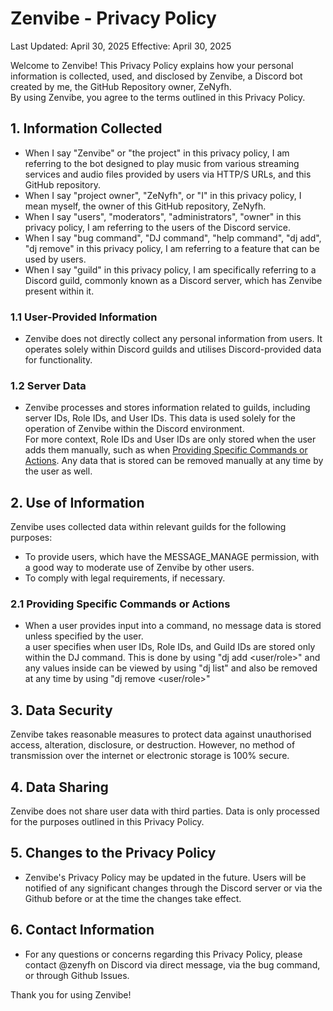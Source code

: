 # Zenvibe - Privacy Policy

Last Updated: April 30, 2025
Effective: April 30, 2025

Welcome to Zenvibe! This Privacy Policy explains how your personal information is collected, used, and disclosed by Zenvibe, a Discord bot created by me, the GitHub Repository owner, ZeNyfh.<br>
By using Zenvibe, you agree to the terms outlined in this Privacy Policy.

## 1. Information Collected

- When I say "Zenvibe" or "the project" in this privacy policy, I am referring to the bot designed to play music from various streaming services and audio files provided by users via HTTP/S URLs, and this GitHub repository.
- When I say "project owner", "ZeNyfh", or "I" in this privacy policy, I mean myself, the owner of this GitHub repository, ZeNyfh.
- When I say "users", "moderators", "administrators", "owner" in this privacy policy, I am referring to the users of the Discord service.
- When I say "bug command", "DJ command", "help command", "dj add", "dj remove" in this privacy policy, I am referring to a feature that can be used by users.
- When I say "guild" in this privacy policy, I am specifically referring to a Discord guild, commonly known as a Discord server, which has Zenvibe present within it.

### 1.1 User-Provided Information
- Zenvibe does not directly collect any personal information from users. It operates solely within Discord guilds and utilises Discord-provided data for functionality.

### 1.2 Server Data
- Zenvibe processes and stores information related to guilds, including server IDs, Role IDs, and User IDs. This data is used solely for the operation of Zenvibe within the Discord environment.<br>
For more context, Role IDs and User IDs are only stored when the user adds them manually, such as when [Providing Specific Commands or Actions](https://github.com/ZeNyfh/Zenvibe/blob/main/PRIVACY_POLICY.md#L32
). Any data that is stored can be removed manually at any time by the user as well.


## 2. Use of Information

Zenvibe uses collected data within relevant guilds for the following purposes:
- To provide users, which have the MESSAGE_MANAGE permission, with a good way to moderate use of Zenvibe by other users.
- To comply with legal requirements, if necessary.

### 2.1 Providing Specific Commands or Actions
- When a user provides input into a command, no message data is stored unless specified by the user.<br>
a user specifies when user IDs, Role IDs, and Guild IDs are stored only within the DJ command. This is done by using "dj add <user/role>" and any values inside can be viewed by using "dj list" and also be removed at any time by using "dj remove <user/role>"

## 3. Data Security

Zenvibe takes reasonable measures to protect data against unauthorised access, alteration, disclosure, or destruction. However, no method of transmission over the internet or electronic storage is 100% secure.

## 4. Data Sharing

Zenvibe does not share user data with third parties. Data is only processed for the purposes outlined in this Privacy Policy.

## 5. Changes to the Privacy Policy

- Zenvibe's Privacy Policy may be updated in the future. Users will be notified of any significant changes through the Discord server or via the Github before or at the time the changes take effect.

## 6. Contact Information

- For any questions or concerns regarding this Privacy Policy, please contact @zenyfh on Discord via direct message, via the bug command, or through Github Issues.

Thank you for using Zenvibe!
